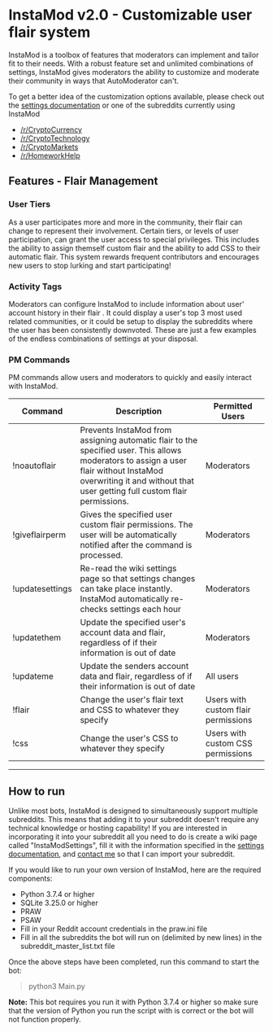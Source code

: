 # InstaMod v2.0 - Customizable user flair system

InstaMod is a toolbox of features that moderators can implement and tailor fit to their needs. With a robust feature set and unlimited combinations of settings, InstaMod gives moderators the ability to customize and moderate their community in ways that AutoModerator can't. 

To get a better idea of the customization options available, please check out the [settings documentation](https://github.com/disasterpiece9000/InstaMod-2.0/blob/master/Documentation/SettingsDocumentation.md) or one of the subreddits currently using InstaMod
* [/r/CryptoCurrency](https://www.reddit.com/r/CryptoCurrency)
* [/r/CryptoTechnology](https://www.reddit.com/r/CryptoTechnology)
* [/r/CryptoMarkets](https://www.reddit.com/r/CryptoMarkets)
* [/r/HomeworkHelp](https://www.reddit.com/r/HomeworkHelp/)

## Features - Flair Management

### User Tiers

As a user participates more and more in the community, their flair can change to represent their involvement. Certain tiers, or levels of user participation, can grant the user access to special privileges. This includes the ability to assign themself custom flair and the ability to add CSS to their automatic flair. This system rewards frequent contributors and encourages new users to stop lurking and start participating!

### Activity Tags

Moderators can configure InstaMod to include information about user' account history in their flair . It could display a user's top 3 most used related communities, or it could be setup to display the subreddits where the user has been consistently downvoted. These are just a few examples of the endless combinations of settings at your disposal.

### PM Commands

PM commands allow users and moderators to quickly and easily interact with InstaMod.

| Command | Description | Permitted Users |
| ----------- | ----------- | ----------- |
| !noautoflair | Prevents InstaMod from assigning automatic flair to the specified user. This allows moderators to assign a user flair without InstaMod overwriting it and without that user getting full custom flair permissions. | Moderators |
| !giveflairperm | Gives the specified user custom flair permissions. The user will be automatically notified after the command is processed. | Moderators |
| !updatesettings | Re-read the wiki settings page so that settings changes can take place instantly. InstaMod automatically re-checks settings each hour | Moderators |
| !updatethem| Update the specified user's account data and flair, regardless of if their information is out of date | Moderators |
| !updateme | Update the senders account data and flair, regardless of if their information is out of date | All users |
| !flair | Change the user's flair text and CSS to whatever they specify | Users with custom flair permissions |
| !css | Change the user's CSS to whatever they specify | Users with custom CSS permissions |

_____

## How to run

Unlike most bots, InstaMod is designed to simultaneously support multiple subreddits. This means that adding it to your subreddit doesn't require any technical knowledge or hosting capability! If you are interested in incorporating it into your subreddit all you need to do is create a wiki page called "InstaModSettings", fill it with the information specified in the [settings documentation](https://github.com/disasterpiece9000/InstaMod-2.0/blob/master/Documentation/SettingsDocumentation.md), and [contact me](https://www.reddit.com/message/compose?to=shimmyjimmy97&subject=InstaMod&message=) so that I can import your subreddit.

If you would like to run your own version of InstaMod, here are the required components:
* Python 3.7.4 or higher
* SQLite 3.25.0 or higher
* PRAW
* PSAW
* Fill in your Reddit account credentials in the praw.ini file
* Fill in all the subreddits the bot will run on (delimited by new lines) in the subreddit_master_list.txt file

Once the above steps have been completed, run this command to start the bot:
> python3 Main.py

**Note:** This bot requires you run it with Python 3.7.4 or higher so make sure that the version of Python you run the script with is correct or the bot will not function properly.
